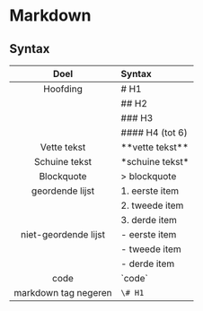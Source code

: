 # Markdown

## Syntax

|         Doel         | Syntax              |
| :------------------: | :------------------ |
|       Hoofding       | \# H1               |
|                      | \## H2              |
|                      | \### H3             |
|                      | \#### H4 (tot 6)    |
|     Vette tekst      | \*\*vette tekst\*\* |
|    Schuine tekst     | \*schuine tekst\*   |
|      Blockquote      | \> blockquote       |
|   geordende lijst    | 1. eerste item      |
|                      | 2. tweede item      |
|                      | 3. derde item       |
| niet-geordende lijst | \- eerste item      |
|                      | \- tweede item      |
|                      | \- derde item       |
|         code         | \`code\`            |
| markdown tag negeren | `\# H1`             |
